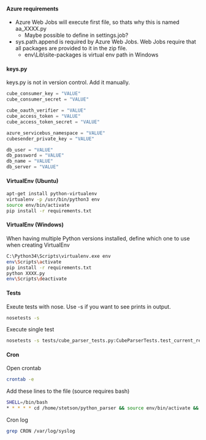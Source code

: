 #### Azure requirements

* Azure Web Jobs will execute first file, so thats why this is named aa_XXXX.py
  * Maybe possible to define in settings.job?
* sys.path.append is required by Azure Web Jobs. Web Jobs require that all packages are provided to it in the zip file.
  * env\Lib\site-packages is virtual env path in Windows

#### keys.py

keys.py is not in version control. Add it manually.

```py
cube_consumer_key = "VALUE"
cube_consumer_secret = "VALUE"

cube_oauth_verifier = "VALUE"
cube_access_token = "VALUE"
cube_access_token_secret = "VALUE"

azure_servicebus_namespace = "VALUE"
cubesender_private_key = "VALUE"

db_user = "VALUE"
db_password = "VALUE"
db_name = "VALUE"
db_server = "VALUE"
```

#### VirtualEnv (Ubuntu)

```sh
apt-get install python-virtualenv
virtualenv -p /usr/bin/python3 env
source env/bin/activate
pip install -r requirements.txt
```

#### VirtualEnv (Windows)

When having multiple Python versions installed, define which one to use when creating VirtualEnv

```sh
C:\Python34\Scripts\virtualenv.exe env
env\Scripts\activate
pip install -r requirements.txt
python XXXX.py
env\Scripts\deactivate
```

#### Tests

Exeute tests with nose. Use -s if you want to see prints in output.

```sh
nosetests -s
```

Execute single test

```sh
nosetests -s tests/cube_parser_tests.py:CubeParserTests.test_current_real_data
```

#### Cron

Open crontab

```sh
crontab -e
```

Add these lines to the file (source requires bash)

```sh
SHELL=/bin/bash
* * * * * cd /home/stetson/python_parser && source env/bin/activate && python aa_azure_start.py
```
  
Cron log
```sh
grep CRON /var/log/syslog
 ```